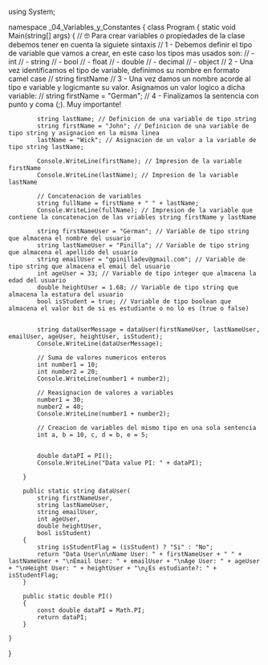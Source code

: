 using System;

namespace _04_Variables_y_Constantes
{
    class Program
    {
        static void Main(string[] args)
        {
            // 🤓 Para crear variables o propiedades de la clase debemos tener en cuenta la siguiete sintaxis
            // 1 - Debemos definir el tipo de variable que vamos a crear, en este caso los tipos mas usados son:
            //     - int
            //     - string
            //     - bool
            //     - float
            //     - double
            //     - decimal
            //     - object
            // 2 - Una vez identificamos el tipo de variable, definimos su nombre en formato camel case
            //     string firstName
            // 3 - Una vez damos un nombre acorde al tipo e variable y logicmante su valor. Asignamos un valor logico a dicha variable:
            //     string firstName = "German";
            // 4 - Finalizamos la sentencia con punto y coma (;). Muy importante!

            string lastName; // Definicion de una variable de tipo string
            string firstName = "John"; // Definicion de una variable de tipo string y asignacion en la misma linea
            lastName = "Wick"; // Asignacion de un valor a la variable de tipo string lastName;
            
            Console.WriteLine(firstName); // Impresion de la variable firstName
            Console.WriteLine(lastName); // Impresion de la variable lastName

            // Concatenacion de variables
            string fullName = firstName + " " + lastName;
            Console.WriteLine(fullName); // Impresion de la variable que contiene la concatenacion de las vriables string firstName y lastName

            string firstNameUser = "German"; // Variable de tipo string que almacena el nombre del usuario
            string lastNameUser = "Pinilla"; // Variable de tipo string que almacena el apellido del usuario
            string emailUser = "gpinilladev@gmail.com"; // Variable de tipo string que almacena el email del usuario
            int ageUser = 33; // Variable de tipo integer que almacena la edad del usuario
            double heightUser = 1.68; // Variable de tipo string que almacena la estatura del usuario
            bool isStudent = true; // Variable de tipo boolean que almacena el valor bit de si es estudiante o no lo es (true o false)


            string dataUserMessage = dataUser(firstNameUser, lastNameUser, emailUser, ageUser, heightUser, isStudent);
            Console.WriteLine(dataUserMessage);

            // Suma de valores numericos enteros
            int number1 = 10;
            int number2 = 20;
            Console.WriteLine(number1 + number2);

            // Reasignacion de valores a variables
            number1 = 30;
            number2 = 40;
            Console.WriteLine(number1 + number2);

            // Creacion de variables del mismo tipo en una sola sentencia
            int a, b = 10, c, d = b, e = 5;


            double dataPI = PI();
            Console.WriteLine("Data value PI: " + dataPI);

        }

        public static string dataUser(
            string firstNameUser,
            string lastNameUser,
            string emailUser,
            int ageUser,
            double heightUser,
            bool isStudent)
        {
            string isStudentFlag = (isStudent) ? "Si" : "No";
            return "Data User\n\nName User: " + firstNameUser + " " + lastNameUser + "\nEmail User: " + emailUser + "\nAge User: " + ageUser + "\nHeight User: " + heightUser + "\n¿Es estudiante?: " + isStudentFlag;
        }

        public static double PI()
        {
            const double dataPI = Math.PI;
            return dataPI;
        }

    }
}

